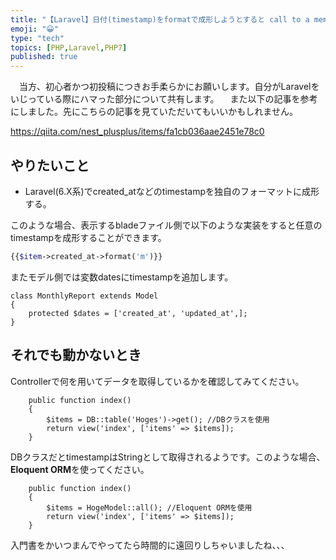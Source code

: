 ```yaml
---
title: "【Laravel】日付(timestamp)をformatで成形しようとすると call to a member fun"
emoji: "😀"
type: "tech"
topics: [PHP,Laravel,PHP7]
published: true
---
```

　当方、初心者かつ初投稿につきお手柔らかにお願いします。自分がLaravelをいじっている際にハマった部分について共有します。
　また以下の記事を参考にしました。先にこちらの記事を見ていただいてもいいかもしれません。

https://qiita.com/nest_plusplus/items/fa1cb036aae2451e78c0

## やりたいこと

-  Laravel(6.X系)でcreated_atなどのtimestampを独自のフォーマットに成形する。


このような場合、表示するbladeファイル側で以下のような実装をすると任意のtimestampを成形することができます。

```php
{{$item->created_at->format('m')}}
```

またモデル側では変数datesにtimestampを追加します。

```php:HogeModel.php
class MonthlyReport extends Model
{
    protected $dates = ['created_at', 'updated_at',];
}
```

## それでも動かないとき
Controllerで何を用いてデータを取得しているかを確認してみてください。

```php:HogeController.php
    public function index()
    {
        $items = DB::table('Hoges')->get(); //DBクラスを使用
        return view('index', ['items' => $items]);
    }
```
DBクラスだとtimestampはStringとして取得されるようです。このような場合、**Eloquent ORM**を使ってください。

```php:HogeController.php
    public function index()
    {
        $items = HogeModel::all(); //Eloquent ORMを使用
        return view('index', ['items' => $items]);
    }
```
入門書をかいつまんでやってたら時間的に遠回りしちゃいましたね、、、

